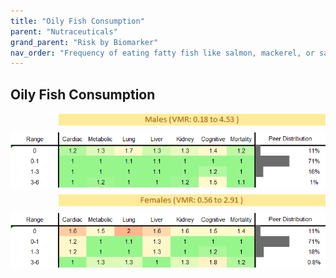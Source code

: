 ```yaml
---
title: "Oily Fish Consumption"
parent: "Nutraceuticals"
grand_parent: "Risk by Biomarker"
nav_order: "Frequency of eating fatty fish like salmon, mackerel, or sardines. Rich in omega-3s, supporting heart and brain health."
---
```



## Oily Fish Consumption




<div style="display: flex; flex-direction: column; gap: 10px;">

  <img src="/assets/images/vmrbiomarker_oily_fish_intake__male.png" alt="Oily Fish Consumption VMR Male" style="margin-left: 15%">
  <img src="/assets/images/rr_oily_fish_intake__male.png" alt="Oily Fish Consumption RR Male">

  <img src="/assets/images/vmrbiomarker_oily_fish_intake__female.png" alt="Oily Fish Consumption VMR Female" style="margin-left: 15%; ">
  <img src="/assets/images/rr_oily_fish_intake__female.png" alt="Oily Fish Consumption RR Female">

</div>



